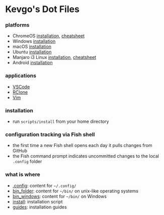# Kevgo's Dot Files

### platforms

- ChromeOS [installation](guides/chromeos.md), [cheatsheet](guides/chromeos-cheatsheet.md)
- Windows [installation](guides/windows.md)
- macOS [installation](guides/macos.md)
- Ubuntu [installation](guides/ubuntu.md)
- Manjaro i3 Linux [installation](guides/manjaro_i3.md), [cheatsheet](guides/i3_cheatsheet.md)
- Android [installation](guides/android.md)

### applications

- [VSCode](guides/vscode.md)
- [RClone](guides/rclone.md)
- [Vim](guides/vim.md)

### installation

- run `scripts/install` from your home directory

### configuration tracking via Fish shell

- the first time a new Fish shell opens each day it pulls changes from GitHub
- the Fish command prompt indicates uncommitted changes to the local `.config` folder

### what is where

- [.config](.config): content for `~/.config/`
- [bin_folder](bin_folder): content for `~/bin/` on unix-like operating systems
- [bin_windows](bin_windows): content for `~/bin/` on Windows
- [install](install.sh): installation script
- [guides](guides): installation guides
